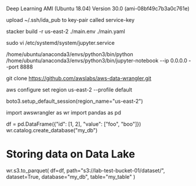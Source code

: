 
Deep Learning AMI (Ubuntu 18.04) Version 30.0 (ami-08bf49c7b3a0c761e)

upload ~/.ssh/ida_pub to key-pair called service-key

stacker build -r us-east-2 ./main.env ./main.yaml

sudo vi /etc/systemd/system/jupyter.service


/home/ubuntu/anaconda3/envs/python3/bin/python /home/ubuntu/anaconda3/envs/python3/bin/jupyter-notebook --ip 0.0.0.0 --port 8888

git clone https://github.com/awslabs/aws-data-wrangler.git

aws configure set region us-east-2 --profile default

boto3.setup_default_session(region_name="us-east-2")


import awswrangler as wr
import pandas as pd

df = pd.DataFrame({"id": [1, 2], "value": ["foo", "boo"]})
wr.catalog.create_database("my_db")
# Storing data on Data Lake
wr.s3.to_parquet(
    df=df,
    path="s3://lab-test-bucket-01/dataset/",
    dataset=True,
    database="my_db",
    table="my_table"
)